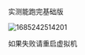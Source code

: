 实测能跑完基础版

![1685242514201](C:\Users\86159\AppData\Roaming\Typora\typora-user-images\1685242514201.png)

如果失败请重启虚拟机

